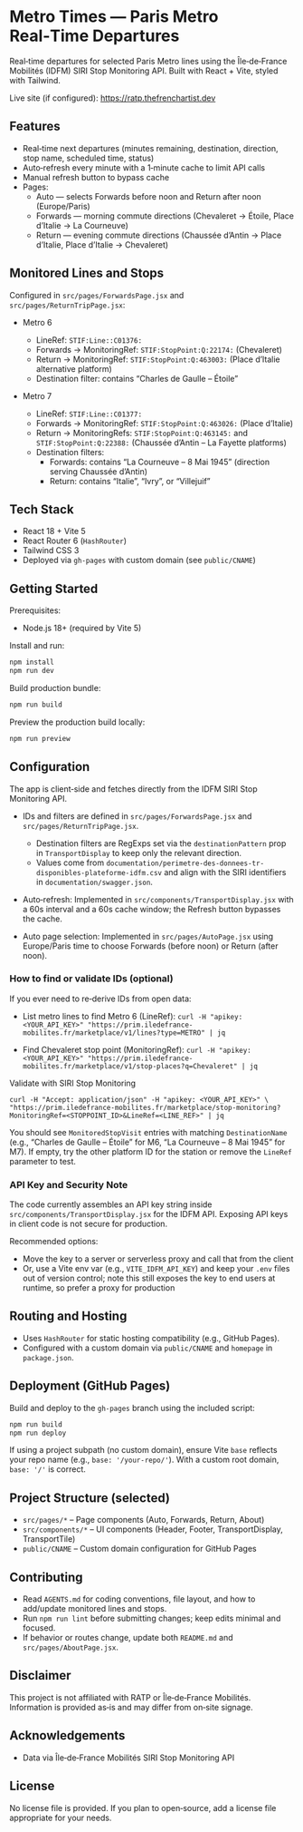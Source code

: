 # Metro Times — Paris Metro Real‑Time Departures

Real‑time departures for selected Paris Metro lines using the Île‑de‑France Mobilités (IDFM) SIRI Stop Monitoring API. Built with React + Vite, styled with Tailwind.

Live site (if configured): https://ratp.thefrenchartist.dev

## Features
- Real‑time next departures (minutes remaining, destination, direction, stop name, scheduled time, status)
- Auto‑refresh every minute with a 1‑minute cache to limit API calls
- Manual refresh button to bypass cache
- Pages:
  - Auto — selects Forwards before noon and Return after noon (Europe/Paris)
  - Forwards — morning commute directions (Chevaleret → Étoile, Place d’Italie → La Courneuve)
  - Return — evening commute directions (Chaussée d’Antin → Place d’Italie, Place d’Italie → Chevaleret)

## Monitored Lines and Stops

Configured in `src/pages/ForwardsPage.jsx` and `src/pages/ReturnTripPage.jsx`:

- Metro 6
  - LineRef: `STIF:Line::C01376:`
  - Forwards → MonitoringRef: `STIF:StopPoint:Q:22174:` (Chevaleret)
  - Return → MonitoringRef: `STIF:StopPoint:Q:463003:` (Place d’Italie alternative platform)
  - Destination filter: contains “Charles de Gaulle – Étoile”

- Metro 7
  - LineRef: `STIF:Line::C01377:`
  - Forwards → MonitoringRef: `STIF:StopPoint:Q:463026:` (Place d’Italie)
  - Return → MonitoringRefs: `STIF:StopPoint:Q:463145:` and `STIF:StopPoint:Q:22388:` (Chaussée d’Antin – La Fayette platforms)
  - Destination filters:
    - Forwards: contains “La Courneuve – 8 Mai 1945” (direction serving Chaussée d’Antin)
    - Return: contains “Italie”, “Ivry”, or “Villejuif”

## Tech Stack
- React 18 + Vite 5
- React Router 6 (`HashRouter`)
- Tailwind CSS 3
- Deployed via `gh-pages` with custom domain (see `public/CNAME`)

## Getting Started
Prerequisites:
- Node.js 18+ (required by Vite 5)

Install and run:
```bash
npm install
npm run dev
```
Build production bundle:
```bash
npm run build
```
Preview the production build locally:
```bash
npm run preview
```

## Configuration
The app is client‑side and fetches directly from the IDFM SIRI Stop Monitoring API.

- IDs and filters are defined in `src/pages/ForwardsPage.jsx` and `src/pages/ReturnTripPage.jsx`.
  - Destination filters are RegExps set via the `destinationPattern` prop in `TransportDisplay` to keep only the relevant direction.
  - Values come from `documentation/perimetre-des-donnees-tr-disponibles-plateforme-idfm.csv` and align with the SIRI identifiers in `documentation/swagger.json`.

- Auto‑refresh: Implemented in `src/components/TransportDisplay.jsx` with a 60s interval and a 60s cache window; the Refresh button bypasses the cache.

- Auto page selection: Implemented in `src/pages/AutoPage.jsx` using Europe/Paris time to choose Forwards (before noon) or Return (after noon).

### How to find or validate IDs (optional)

If you ever need to re‑derive IDs from open data:

- List metro lines to find Metro 6 (LineRef):
  `curl -H "apikey: <YOUR_API_KEY>" "https://prim.iledefrance-mobilites.fr/marketplace/v1/lines?type=METRO" | jq`

- Find Chevaleret stop point (MonitoringRef):
  `curl -H "apikey: <YOUR_API_KEY>" "https://prim.iledefrance-mobilites.fr/marketplace/v1/stop-places?q=Chevaleret" | jq`

Validate with SIRI Stop Monitoring

`curl -H "Accept: application/json" -H "apikey: <YOUR_API_KEY>" \
  "https://prim.iledefrance-mobilites.fr/marketplace/stop-monitoring?MonitoringRef=<STOPPOINT_ID>&LineRef=<LINE_REF>" | jq`

You should see `MonitoredStopVisit` entries with matching `DestinationName` (e.g., “Charles de Gaulle – Étoile” for M6, “La Courneuve – 8 Mai 1945” for M7). If empty, try the other platform ID for the station or remove the `LineRef` parameter to test.

### API Key and Security Note
The code currently assembles an API key string inside `src/components/TransportDisplay.jsx` for the IDFM API. Exposing API keys in client code is not secure for production.

Recommended options:
- Move the key to a server or serverless proxy and call that from the client
- Or, use a Vite env var (e.g., `VITE_IDFM_API_KEY`) and keep your `.env` files out of version control; note this still exposes the key to end users at runtime, so prefer a proxy for production

## Routing and Hosting
- Uses `HashRouter` for static hosting compatibility (e.g., GitHub Pages).
- Configured with a custom domain via `public/CNAME` and `homepage` in `package.json`.

## Deployment (GitHub Pages)
Build and deploy to the `gh-pages` branch using the included script:
```bash
npm run build
npm run deploy
```
If using a project subpath (no custom domain), ensure Vite `base` reflects your repo name (e.g., `base: '/your-repo/'`). With a custom root domain, `base: '/'` is correct.

## Project Structure (selected)
- `src/pages/*` – Page components (Auto, Forwards, Return, About)
- `src/components/*` – UI components (Header, Footer, TransportDisplay, TransportTile)
- `public/CNAME` – Custom domain configuration for GitHub Pages

## Contributing
- Read `AGENTS.md` for coding conventions, file layout, and how to add/update monitored lines and stops.
- Run `npm run lint` before submitting changes; keep edits minimal and focused.
- If behavior or routes change, update both `README.md` and `src/pages/AboutPage.jsx`.

## Disclaimer
This project is not affiliated with RATP or Île‑de‑France Mobilités. Information is provided as‑is and may differ from on‑site signage.

## Acknowledgements
- Data via Île‑de‑France Mobilités SIRI Stop Monitoring API

## License
No license file is provided. If you plan to open‑source, add a license file appropriate for your needs.
